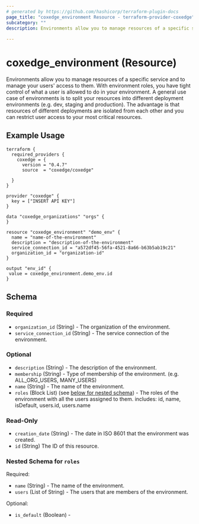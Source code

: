 ```yaml
---
# generated by https://github.com/hashicorp/terraform-plugin-docs
page_title: "coxedge_environment Resource - terraform-provider-coxedge"
subcategory: ""
description: Environments allow you to manage resources of a specific service and to manage your users' access to them. With environment roles, you have tight control of what a user is allowed to do in your environment. A general use case of environments is to split your resources into different deployment environments (e.g. dev, staging and production). The advantage is that resources of different deployments are isolated from each other and you can restrict user access to your most critical resources.
  
---
```


# coxedge_environment (Resource)
Environments allow you to manage resources of a specific service and to manage your users' access to them. With environment roles, you have tight control of what a user is allowed to do in your environment. A general use case of environments is to split your resources into different deployment environments (e.g. dev, staging and production). The advantage is that resources of different deployments are isolated from each other and you can restrict user access to your most critical resources.


Example Usage
---
```
terraform {
  required_providers {
    coxedge = {
      version = "0.4.7"
      source  = "coxedge/coxedge"
    
  }
}

provider "coxedge" {
  key = ["INSERT API KEY"]
}

data "coxedge_organizations" "orgs" {
}

resource "coxedge_environment" "demo_env" {
  name = "name-of-the-environment"
  description = "description-of-the-environment"
  service_connection_id = "a572df45-56fa-4521-8a66-b63b5ab19c21"
  organization_id = "organization-id"
}

output "env_id" {
 value = coxedge_environment.demo_env.id
}
```
## Schema

### Required

- `organization_id` (String) - The organization of the environment.
- `service_connection_id` (String) - The service connection of the environment.

### Optional

- `description` (String) - The description of the environment.
- `membership` (String) - Type of membership of the environment. (e.g. ALL_ORG_USERS, MANY_USERS)
- `name` (String) - The name of the environment.
- `roles` (Block List) (see [below for nested schema](#nestedblock--roles)) - The roles of the environment with all the users assigned to them.
  includes: id, name, isDefault, users.id, users.name

### Read-Only

- `creation_date` (String) - The date in ISO 8601 that the environment was created.
- `id` (String) The ID of this resource.

<a id="nestedblock--roles"></a>
### Nested Schema for `roles`

Required:

- `name` (String) - The name of the environment.
- `users` (List of String) - The users that are members of the environment.

Optional:

- `is_default` (Boolean) - 



